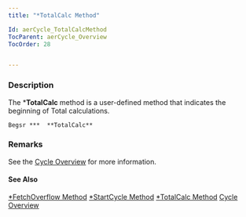 ```yaml
---
title: "*TotalCalc Method"

Id: aerCycle_TotalCalcMethod
TocParent: aerCycle_Overview
TocOrder: 28


---
```


### Description
The ***TotalCalc** method is a user-defined method that indicates the beginning of Total calculations. 

```
Begsr ***  **TotalCalc** 
```

### Remarks


See
                the [Cycle Overview](aerCycle_Overview.html) for more
                information.

#### See Also
[*FetchOverflow Method](aerCycle_FetchOverflowMethod.html)
[*StartCycle Method](aerCycle_StartCycleMethod.html)
[*TotalCalc Method](aerCycle_TotalCalcMethod.html)
[Cycle Overview](aerCycle_Overview.html) 
